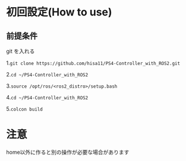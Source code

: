 # 初回設定(How to use)
## 前提条件
git を入れる

1.`git clone https://github.com/hisa11/PS4-Controller_with_ROS2.git`

2.`cd ~/PS4-Controller_with_ROS2`

3.`source /opt/ros/<ros2_distro>/setup.bash`
  
4.`cd ~/PS4-Controller_with_ROS2`
  
5.`colcon build`

# 注意
home以外に作ると別の操作が必要な場合があります
